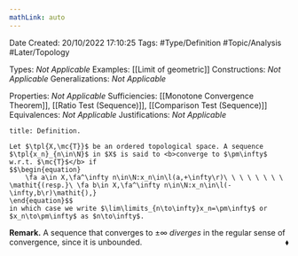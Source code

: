 ```yaml
---
mathLink: auto
---
```


<div class="topSpace"></div>

Date Created: 20/10/2022 17:10:25
Tags: #Type/Definition #Topic/Analysis #Later/Topology

Types: <i>Not Applicable</i>
Examples: [[Limit of geometric]]
Constructions: <i>Not Applicable</i>
Generalizations: <i>Not Applicable</i>

Properties: <i>Not Applicable</i>
Sufficiencies: [[Monotone Convergence Theorem]], [[Ratio Test (Sequence)]], [[Comparison Test (Sequence)]]
Equivalences: <i>Not Applicable</i>
Justifications: <i>Not Applicable</i>

``` ad-Definition
title: Definition.

Let $\tpl{X,\mc{T}}$ be an ordered topological space. A sequence $\tpl{x_n}_{n\in\N}$ in $X$ is said to <b>converge to $\pm\infty$ w.r.t. $\mc{T}$</b> if
$$\begin{equation}
    \fa a\in X,\fa^\infty n\in\N:x_n\in\l(a,+\infty\r)\ \ \ \ \ \ \ \ \mathit{(resp.}\ \fa b\in X,\fa^\infty n\in\N:x_n\in\l(-\infty,b\r)\mathit{),}
\end{equation}$$
in which case we write $\lim\limits_{n\to\infty}x_n=\pm\infty$ or $x_n\to\pm\infty$ as $n\to\infty$.

```

<b>Remark.</b> A sequence that converges to $\pm\infty$ <i>diverges</i> in the regular sense of convergence, since it is unbounded.<span style="float:right;">$\blacklozenge$</span>

